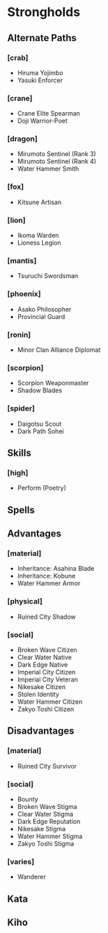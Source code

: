 
Strongholds
===========

Alternate Paths
---------------

### [crab]
* Hiruma Yojimbo
* Yasuki Enforcer

### [crane]
* Crane Elite Spearman
* Doji Warrior-Poet

### [dragon]
* Mirumoto Sentinel (Rank 3)
* Mirumoto Sentinel (Rank 4)
* Water Hammer Smith

### [fox]
* Kitsune Artisan

### [lion]
* Ikoma Warden
* Lioness Legion

### [mantis]
* Tsuruchi Swordsman

### [phoenix]
* Asako Philosopher
* Provincial Guard

### [ronin]
* Minor Clan Alliance Diplomat

### [scorpion]
* Scorpion Weaponmaster
* Shadow Blades

### [spider]
* Daigotsu Scout
* Dark Path Sohei

Skills
------

### [high]
* Perform (Poetry)

Spells
------

Advantages
----------

### [material]
* Inheritance: Asahina Blade
* Inheritance: Kobune
* Water Hammer Armor

### [physical]
* Ruined City Shadow

### [social]
* Broken Wave Citizen
* Clear Water Native
* Dark Edge Native
* Imperial City Citizen
* Imperial City Veteran
* Nikesake Citizen
* Stolen Identity
* Water Hammer Citizen
* Zakyo Toshi Citizen

Disadvantages
-------------

### [material]
* Ruined City Survivor

### [social]
* Bounty
* Broken Wave Stigma
* Clear Water Stigma
* Dark Edge Reputation
* Nikesake Stigma
* Water Hammer Stigma
* Zakyo Toshi Stigma

### [varies]
* Wanderer

Kata
----

Kiho
----
